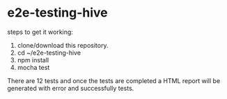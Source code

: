 # e2e-testing-hive

steps to get it working:
1. clone/download this repository.
2. cd ~/e2e-testing-hive
3. npm install
4. mocha test

There are 12 tests and once the tests are completed a HTML report will be generated with error and successfully tests.
